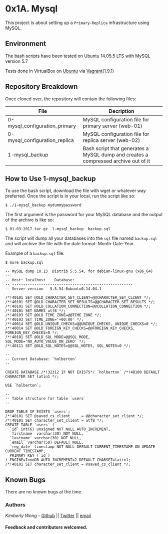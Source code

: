 
# 0x1A. Mysql

This project is about setting up a `Primary-Replica` infrastructure using MySQL.

## Environment
The bash scripts have been tested on Ubuntu 14.05.5 LTS with MySQL version 5.7

Tests done in VirtualBox on [Ubuntu](https://atlas.hashicorp.com/ubuntu/boxes/trusty64) via [Vagrant](https://www.vagrantup.com/)(1.9.1)

## Repository Breakdown
Once cloned over, the repository will contain the following files:

|   **File**    |  **Decription**                       |
|---------------|---------------------------------------|
| 0-mysql_configuration_primary   | MySQL configuration file for primary server (web-01)           |
| 0-mysql_configuration_replica      | MySQL configuration file for replica server (web-02)         |
| 1-mysql_backup     | Bash script that generates a MySQL dump and creates a compressed archive out of it             |


## How to Use 1-mysql_backup
To use the bash script, download the file with wget or whatever way preferred.
Once the script is in your local, run the script like so:
```
$ ./1-mysql_backup mydummypassword
```
The first argument is the password for your MySQL database and the output of the archive is like so:

```
$ 01-03-2017.tar.gz  1-mysql_backup  backup.sql
```

The script will dump all your databases into the `sql` file named `backup.sql` and will archive the file with the date format: Month-Date-Year.

Example of a `backup.sql` file:

```
$ more backup.sql

-- MySQL dump 10.13  Distrib 5.5.54, for debian-linux-gnu (x86_64)
--
-- Host: localhost    Database:
-- ------------------------------------------------------
-- Server version   5.5.54-0ubuntu0.14.04.1

/*!40101 SET @OLD_CHARACTER_SET_CLIENT=@@CHARACTER_SET_CLIENT */;
/*!40101 SET @OLD_CHARACTER_SET_RESULTS=@@CHARACTER_SET_RESULTS */;
/*!40101 SET @OLD_COLLATION_CONNECTION=@@COLLATION_CONNECTION */;
/*!40101 SET NAMES utf8 */;
/*!40103 SET @OLD_TIME_ZONE=@@TIME_ZONE */;
/*!40103 SET TIME_ZONE='+00:00' */;
/*!40014 SET @OLD_UNIQUE_CHECKS=@@UNIQUE_CHECKS, UNIQUE_CHECKS=0 */;
/*!40014 SET @OLD_FOREIGN_KEY_CHECKS=@@FOREIGN_KEY_CHECKS, FOREIGN_KEY_CHECKS=0 */;
/*!40101 SET @OLD_SQL_MODE=@@SQL_MODE, SQL_MODE='NO_AUTO_VALUE_ON_ZERO' */;
/*!40111 SET @OLD_SQL_NOTES=@@SQL_NOTES, SQL_NOTES=0 */;

--
-- Current Database: `holberton`
--

CREATE DATABASE /*!32312 IF NOT EXISTS*/ `holberton` /*!40100 DEFAULT CHARACTER SET latin1 */;

USE `holberton`;

--
-- Table structure for table `users`
--

DROP TABLE IF EXISTS `users`;
/*!40101 SET @saved_cs_client     = @@character_set_client */;
/*!40101 SET character_set_client = utf8 */;
CREATE TABLE `users` (
  `id` int(6) unsigned NOT NULL AUTO_INCREMENT,
  `firstname` varchar(30) NOT NULL,
  `lastname` varchar(30) NOT NULL,
  `email` varchar(50) DEFAULT NULL,
  `reg_date` timestamp NOT NULL DEFAULT CURRENT_TIMESTAMP ON UPDATE CURRENT_TIMESTAMP,
  PRIMARY KEY (`id`)
) ENGINE=InnoDB AUTO_INCREMENT=2 DEFAULT CHARSET=latin1;
/*!40101 SET character_set_client = @saved_cs_client */;
```

## Known Bugs
There are no known bugs at the time.

### Authors
*Kimberly Wong* - [Github](https://github.com/kjowong) || [Twitter](https://twitter.com/kjowong) || [email](kimberly.wong@holbertonschool.com)


#### Feedback and contributors welcomed.
